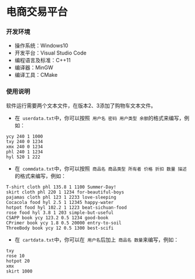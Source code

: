 # 电商交易平台

### 开发环境

- 操作系统：Windows10 
- 开发平台：Visual Studio Code
- 编程语言及标准：C++11
- 编译器：MinGW
- 编译工具：CMake

### 使用说明

软件运行需要两个文本文件，在版本2、3添加了购物车文本文件。

* 在` userdata.txt`中，你可以按照` 用户名 密码 用户类型 余额`的格式来编写，例如：

```
ycy 240 1 1000
txy 240 0 1234
xmx 240 0 1234
phl 240 1 1234
hyl 520 1 222
```

* 在` commdata.txt`中，你可以按照` 商品名 商品类型 所有者 价格 折扣 数量 描述`的格式来编写，例如：

```
T-shirt cloth phl 135.8 1 1100 Summer-Day!
skirt cloth phl 220 1 1234 for-beautiful-boys
pajamas cloth phl 123 1 2233 love-sleeping
Cocacola food hyl 2.5 1 12345 happy-water
hotpot food hyl 102.2 1 1223 beat-sichuan-food
rose food hyl 3.8 1 203 simple-but-useful
CSAPP book ycy 123.2 0.5 1234 good-book
CPrimer book ycy 1.8 0.5 20000 entry-to-soil
ThreeBody book ycy 12 0.5 1300 best-scifi
```

* 在` cartdata.txt`中，你可以在` 用户名`后加上` 商品名 数量`来编写，例如：

```
txy
rose 10
hotpot 20
xmx
skirt 1000
```

